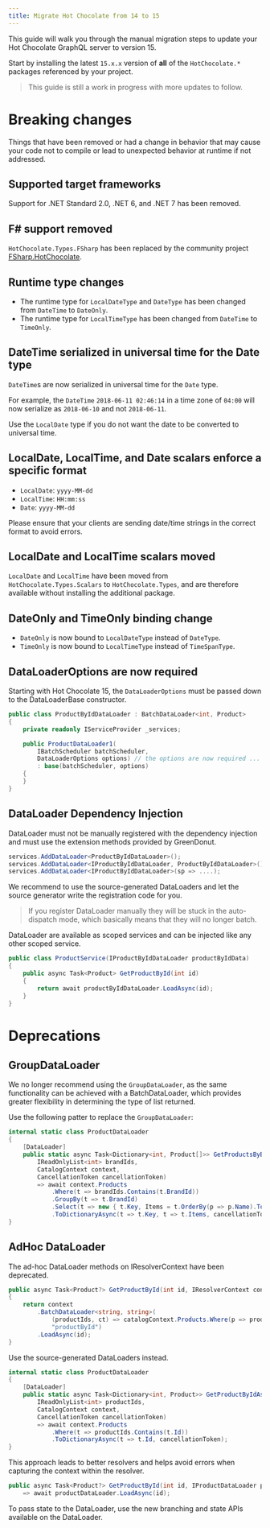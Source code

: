 ```yaml
---
title: Migrate Hot Chocolate from 14 to 15
---
```


This guide will walk you through the manual migration steps to update your Hot Chocolate GraphQL server to version 15.

Start by installing the latest `15.x.x` version of **all** of the `HotChocolate.*` packages referenced by your project.

> This guide is still a work in progress with more updates to follow.

# Breaking changes

Things that have been removed or had a change in behavior that may cause your code not to compile or lead to unexpected behavior at runtime if not addressed.

## Supported target frameworks

Support for .NET Standard 2.0, .NET 6, and .NET 7 has been removed.

## F# support removed

`HotChocolate.Types.FSharp` has been replaced by the community project [FSharp.HotChocolate](https://www.nuget.org/packages/FSharp.HotChocolate).

## Runtime type changes

- The runtime type for `LocalDateType` and `DateType` has been changed from `DateTime` to `DateOnly`.
- The runtime type for `LocalTimeType` has been changed from `DateTime` to `TimeOnly`.

## DateTime serialized in universal time for the Date type

`DateTime`s are now serialized in universal time for the `Date` type.

For example, the `DateTime` `2018-06-11 02:46:14` in a time zone of `04:00` will now serialize as `2018-06-10` and not `2018-06-11`.

Use the `LocalDate` type if you do not want the date to be converted to universal time.

## LocalDate, LocalTime, and Date scalars enforce a specific format

- `LocalDate`: `yyyy-MM-dd`
- `LocalTime`: `HH:mm:ss`
- `Date`: `yyyy-MM-dd`

Please ensure that your clients are sending date/time strings in the correct format to avoid errors.

## LocalDate and LocalTime scalars moved

`LocalDate` and `LocalTime` have been moved from `HotChocolate.Types.Scalars` to `HotChocolate.Types`, and are therefore available without installing the additional package.

## DateOnly and TimeOnly binding change

- `DateOnly` is now bound to `LocalDateType` instead of `DateType`.
- `TimeOnly` is now bound to `LocalTimeType` instead of `TimeSpanType`.

## DataLoaderOptions are now required

Starting with Hot Chocolate 15, the `DataLoaderOptions` must be passed down to the DataLoaderBase constructor.

```csharp
public class ProductByIdDataLoader : BatchDataLoader<int, Product>
{
    private readonly IServiceProvider _services;

    public ProductDataLoader1(
        IBatchScheduler batchScheduler,
        DataLoaderOptions options) // the options are now required ...
        : base(batchScheduler, options)
    {
    }
}
```

## DataLoader Dependency Injection

DataLoader must not be manually registered with the dependency injection and must use the extension methods provided by GreenDonut.

```csharp
services.AddDataLoader<ProductByIdDataLoader>();
services.AddDataLoader<IProductByIdDataLoader, ProductByIdDataLoader>();
services.AddDataLoader<IProductByIdDataLoader>(sp => ....);
```

We recommend to use the source-generated DataLoaders and let the source generator write the registration code for you.

> If you register DataLoader manually they will be stuck in the auto-dispatch mode, which basically means that they will no longer batch.

DataLoader are available as scoped services and can be injected like any other scoped service.

```csharp
public class ProductService(IProductByIdDataLoader productByIdData)
{
    public async Task<Product> GetProductById(int id)
    {
        return await productByIdDataLoader.LoadAsync(id);
    }
}
```

# Deprecations

## GroupDataLoader

We no longer recommend using the `GroupDataLoader`, as the same functionality can be achieved with a BatchDataLoader, which provides greater flexibility in determining the type of list returned.

Use the following patter to replace the `GroupDataLoader`:

```csharp
internal static class ProductDataLoader
{
    [DataLoader]
    public static async Task<Dictionary<int, Product[]>> GetProductsByBrandIdAsync(
        IReadOnlyList<int> brandIds,
        CatalogContext context,
        CancellationToken cancellationToken)
        => await context.Products
            .Where(t => brandIds.Contains(t.BrandId))
            .GroupBy(t => t.BrandId)
            .Select(t => new { t.Key, Items = t.OrderBy(p => p.Name).ToArray() })
            .ToDictionaryAsync(t => t.Key, t => t.Items, cancellationToken);
}
```

## AdHoc DataLoader

The ad-hoc DataLoader methods on IResolverContext have been deprecated.

```csharp
public async Task<Product?> GetProductById(int id, IResolverContext context, CatalogContext catalogContext)
{
    return context
        .BatchDataLoader<string, string>(
            (productIds, ct) => catalogContext.Products.Where(p => productIds.Contains(p.Id)).ToDictionaryAsync(p => p.Id, ct),
            "productById")
        .LoadAsync(id);
}
```

Use the source-generated DataLoaders instead.

```csharp
internal static class ProductDataLoader
{
    [DataLoader]
    public static async Task<Dictionary<int, Product>> GetProductByIdAsync(
        IReadOnlyList<int> productIds,
        CatalogContext context,
        CancellationToken cancellationToken)
        => await context.Products
            .Where(t => productIds.Contains(t.Id))
            .ToDictionaryAsync(t => t.Id, cancellationToken);
}
```

This approach leads to better resolvers and helps avoid errors when capturing the context within the resolver.

```csharp
public async Task<Product?> GetProductById(int id, IProductDataLoader productDataLoader)
    => await productDataLoader.LoadAsync(id);
```

To pass state to the DataLoader, use the new branching and state APIs available on the DataLoader.

